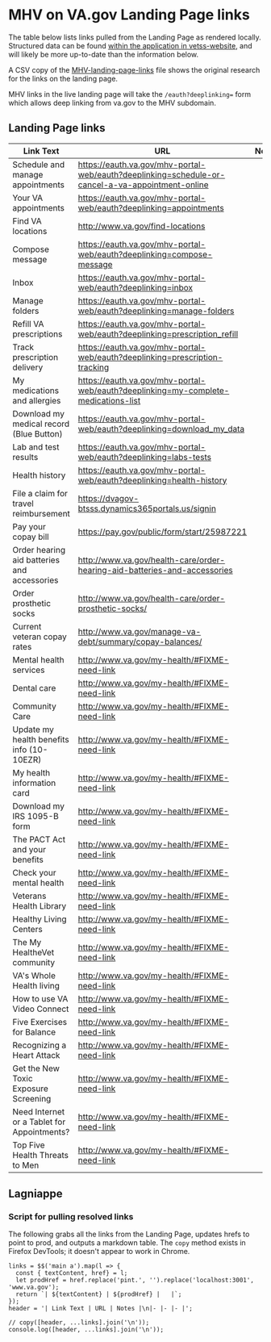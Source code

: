 # MHV on VA.gov Landing Page links

The table below lists links pulled from the Landing Page as rendered locally. Structured data can be found [within the application in vetss-website](https://github.com/department-of-veterans-affairs/vets-website/tree/main/src/applications/mhv/landing-page), and will likely be more up-to-date than the information below.

A CSV copy of the [MHV-landing-page-links](MHV-landing-page-links.csv) file shows the original research for the links on the landing page.

MHV links in the live landing page will take the `/eauth?deeplinking=` form which allows deep linking from va.gov to the MHV subdomain.

## Landing Page links

| Link Text | URL | Notes |
|- |- |- |
| Schedule and manage appointments | https://eauth.va.gov/mhv-portal-web/eauth?deeplinking=schedule-or-cancel-a-va-appointment-online |   |
| Your VA appointments | https://eauth.va.gov/mhv-portal-web/eauth?deeplinking=appointments |   |
| Find VA locations | http://www.va.gov/find-locations |   |
| Compose message | https://eauth.va.gov/mhv-portal-web/eauth?deeplinking=compose-message |   |
| Inbox | https://eauth.va.gov/mhv-portal-web/eauth?deeplinking=inbox |   |
| Manage folders | https://eauth.va.gov/mhv-portal-web/eauth?deeplinking=manage-folders |   |
| Refill VA prescriptions | https://eauth.va.gov/mhv-portal-web/eauth?deeplinking=prescription_refill |   |
| Track prescription delivery | https://eauth.va.gov/mhv-portal-web/eauth?deeplinking=prescription-tracking |   |
| My medications and allergies | https://eauth.va.gov/mhv-portal-web/eauth?deeplinking=my-complete-medications-list |   |
| Download my medical record (Blue Button) | https://eauth.va.gov/mhv-portal-web/eauth?deeplinking=download_my_data |   |
| Lab and test results | https://eauth.va.gov/mhv-portal-web/eauth?deeplinking=labs-tests |   |
| Health history | https://eauth.va.gov/mhv-portal-web/eauth?deeplinking=health-history |   |
| File a claim for travel reimbursement | https://dvagov-btsss.dynamics365portals.us/signin |   |
| Pay your copay bill | https://pay.gov/public/form/start/25987221 |   |
| Order hearing aid batteries and accessories | http://www.va.gov/health-care/order-hearing-aid-batteries-and-accessories |   |
| Order prosthetic socks | http://www.va.gov/health-care/order-prosthetic-socks/ |   |
| Current veteran copay rates | http://www.va.gov/manage-va-debt/summary/copay-balances/ |   |
| Mental health services | http://www.va.gov/my-health/#FIXME-need-link |   |
| Dental care | http://www.va.gov/my-health/#FIXME-need-link |   |
| Community Care | http://www.va.gov/my-health/#FIXME-need-link |   |
| Update my health benefits info (10-10EZR) | http://www.va.gov/my-health/#FIXME-need-link |   |
| My health information card | http://www.va.gov/my-health/#FIXME-need-link |   |
| Download my IRS 1095-B form | http://www.va.gov/my-health/#FIXME-need-link |   |
| The PACT Act and your benefits | http://www.va.gov/my-health/#FIXME-need-link |   |
| Check your mental health | http://www.va.gov/my-health/#FIXME-need-link |   |
| Veterans Health Library | http://www.va.gov/my-health/#FIXME-need-link |   |
| Healthy Living Centers | http://www.va.gov/my-health/#FIXME-need-link |   |
| The My HealtheVet community | http://www.va.gov/my-health/#FIXME-need-link |   |
| VA's Whole Health living | http://www.va.gov/my-health/#FIXME-need-link |   |
| How to use VA Video Connect | http://www.va.gov/my-health/#FIXME-need-link |   |
| Five Exercises for Balance | http://www.va.gov/my-health/#FIXME-need-link |   |
| Recognizing a Heart Attack | http://www.va.gov/my-health/#FIXME-need-link |   |
| Get the New Toxic Exposure Screening | http://www.va.gov/my-health/#FIXME-need-link |   |
| Need Internet or a Tablet for Appointments? | http://www.va.gov/my-health/#FIXME-need-link |   |
| Top Five Health Threats to Men | http://www.va.gov/my-health/#FIXME-need-link |   |

## Lagniappe

### Script for pulling resolved links

The following grabs all the links from the Landing Page, updates hrefs to point to prod, and outputs a markdown table. The `copy` method exists in Firefox DevTools; it doesn't appear to work in Chrome.

```
links = $$('main a').map(l => {
  const { textContent, href} = l;
  let prodHref = href.replace('pint.', '').replace('localhost:3001', 'www.va.gov');
  return `| ${textContent} | ${prodHref} |   |`;
});
header = '| Link Text | URL | Notes |\n|- |- |- |';

// copy([header, ...links].join('\n'));
console.log([header, ...links].join('\n'));
```
